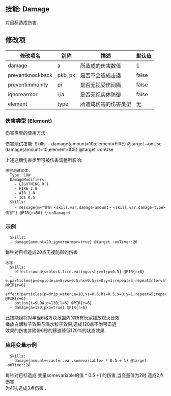 技能: Damage
--------------------------

对目标造成伤害.

修改项
----------

| 修改项名 | 别称    | 描述                                                                                                    | 默认值 |
|-----------|------------|----------------------------------------------------------------------------------------------------------------|---------------|
| damage           | a | 所造成的伤害数值         | 1    |
| preventknockback | pkb, pk | 是否不会造成击退   | false   |
| preventimmunity  | pi      | 是否无视受伤间隔   | false   |
| ignorearmor      | i,ia    | 是否无视实体防御 | false   |
| element | type | 所造成伤害的伤害类型 | 无 |

### 伤害类型 (Element)
伤害类型的使用方法:

  伤害测试技能:
    Skills:
    - damage{amount=10;element=FIRE} @target ~onUse
    - damage{amount=10;element=ICE} @target ~onUse

上述这俩伤害类型可被伤害调整所影响:

    伤害测试实体: 
      Type: COW 
      DamageModifiers:
        - LIGHTNING 0.1
        - FIRE 2.0
        - AIR 1.0
        - ICE 0.5 
      Skills:
        - message{m="受到 <skill.var.damage-amount> <skill.var.damage-type>伤害"} @PIR{r=50} \~onDamaged

### 示例

      Skills:
      - damage{amount=20;ignoreArmor=true} @target ~onTimer:20

每秒对目标造成20点无视防御的伤害

    冰冻:
      Skills:
      - effect:sound{s=block.fire.extinguish;v=1;p=0.5} @PIR{r=6}
      - e:particles{p=explode;a=8;vs=0.5;hs=0.5;s=0;y=1;repeat=5;repeatInterval=20} @PIR{r=6}
      - effect:particles{p=drip_water;a=10;vs=0.5;hs=0.5;s=0;y=1;repeat=5;repeatInterval=20} @PIR{r=6}
      - potion{t=SLOW;d=120;l=6} @PIR{r=6}
      - damage{a=120;pkb=true} @PIR{r=6}

此技能组将对半径6格方块范围内的所有玩家播放熄火音效  
播放白烟粒子效果与溅水粒子效果,造成120点不附带击退  
效果的伤害并附带6秒的移速降低120%的状态效果.

### 应用变量示例

      Skills:
      - damage{amount=<caster.var.somevariable> * 0.5 + 1} @target ~onTimer:20

每秒对目标造成 变量somevariable的值 * 0.5 +1 的伤害,当变量值为2时,造成2点伤害  
为4时,造成3点伤害..